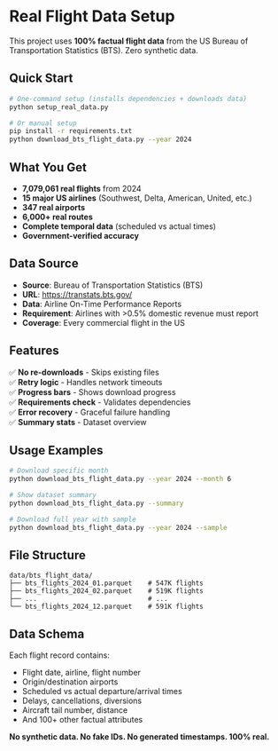 # Real Flight Data Setup

This project uses **100% factual flight data** from the US Bureau of Transportation Statistics (BTS). Zero synthetic data.

## Quick Start

```bash
# One-command setup (installs dependencies + downloads data)
python setup_real_data.py

# Or manual setup
pip install -r requirements.txt
python download_bts_flight_data.py --year 2024
```

## What You Get

- **7,079,061 real flights** from 2024
- **15 major US airlines** (Southwest, Delta, American, United, etc.)
- **347 real airports** 
- **6,000+ real routes**
- **Complete temporal data** (scheduled vs actual times)
- **Government-verified accuracy**

## Data Source

- **Source**: Bureau of Transportation Statistics (BTS)
- **URL**: https://transtats.bts.gov/
- **Data**: Airline On-Time Performance Reports
- **Requirement**: Airlines with >0.5% domestic revenue must report
- **Coverage**: Every commercial flight in the US

## Features

✅ **No re-downloads** - Skips existing files  
✅ **Retry logic** - Handles network timeouts  
✅ **Progress bars** - Shows download progress  
✅ **Requirements check** - Validates dependencies  
✅ **Error recovery** - Graceful failure handling  
✅ **Summary stats** - Dataset overview  

## Usage Examples

```bash
# Download specific month
python download_bts_flight_data.py --year 2024 --month 6

# Show dataset summary
python download_bts_flight_data.py --summary

# Download full year with sample
python download_bts_flight_data.py --year 2024 --sample
```

## File Structure

```
data/bts_flight_data/
├── bts_flights_2024_01.parquet    # 547K flights
├── bts_flights_2024_02.parquet    # 519K flights
├── ...                            # ...
└── bts_flights_2024_12.parquet    # 591K flights
```

## Data Schema

Each flight record contains:
- Flight date, airline, flight number
- Origin/destination airports  
- Scheduled vs actual departure/arrival times
- Delays, cancellations, diversions
- Aircraft tail number, distance
- And 100+ other factual attributes

**No synthetic data. No fake IDs. No generated timestamps. 100% real.**